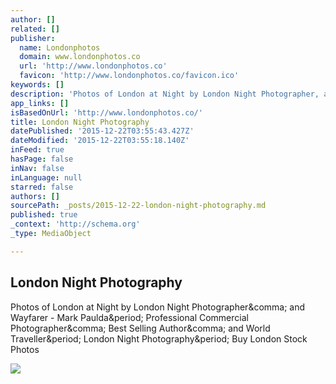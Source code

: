 ```yaml
---
author: []
related: []
publisher:
  name: Londonphotos
  domain: www.londonphotos.co
  url: 'http://www.londonphotos.co'
  favicon: 'http://www.londonphotos.co/favicon.ico'
keywords: []
description: 'Photos of London at Night by London Night Photographer, and Wayfarer - Mark Paulda. Professional Commercial Photographer, Best Selling Author, and World Traveller. London Night Photography. Buy London Stock Photos'
app_links: []
isBasedOnUrl: 'http://www.londonphotos.co/'
title: London Night Photography
datePublished: '2015-12-22T03:55:43.427Z'
dateModified: '2015-12-22T03:55:18.140Z'
inFeed: true
hasPage: false
inNav: false
inLanguage: null
starred: false
authors: []
sourcePath: _posts/2015-12-22-london-night-photography.md
published: true
_context: 'http://schema.org'
_type: MediaObject

---
```

<article style=""><h1>London Night Photography</h1><p>Photos of London at Night by London Night Photographer&amp;comma; and Wayfarer - Mark Paulda&amp;period; Professional Commercial Photographer&amp;comma; Best Selling Author&amp;comma; and World Traveller&amp;period; London Night Photography&amp;period; Buy London Stock Photos</p><img src="http://www.londonphotos.co/St-Pauls-Cathedral/i-ZLWJcdr/0/L/PAULDA_LONDON%20HASSELBLAD%20BOOK%20%20%284%20of%206%29-L.jpg" /></article>